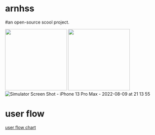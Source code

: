 # arnhss

#an open-source scool project. 

<img width='200' src="https://user-images.githubusercontent.com/65447144/183302437-8c846b5e-3f4b-4caa-8626-6e1eef4ac295.png"/>  <img width='200' src="https://user-images.githubusercontent.com/65447144/183710986-60f101db-12d2-45f0-bbfb-57913aea97d7.png"/>  ![Simulator Screen Shot - iPhone 13 Pro Max - 2022-08-09 at 21 13 55](https://user-images.githubusercontent.com/65447144/183710986-60f101db-12d2-45f0-bbfb-57913aea97d7.png)

 





# user flow 
[user flow chart ](https://www.figma.com/file/BAcGajYbla8hJGDNEUoAQ3/arnhss?node-id=0%3A1)

